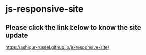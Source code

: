 # js-responsive-site

## Please click the link  below to know the site update 
https://ashiqur-russel.github.io/js-responsive-site/

